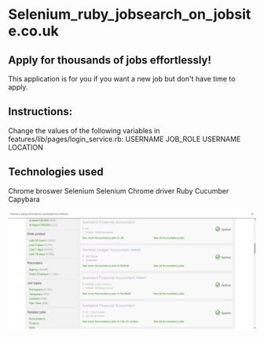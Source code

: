 # Selenium_ruby_jobsearch_on_jobsite.co.uk

## Apply for thousands of jobs effortlessly!
This application is for you if you want a new job but don't have time to apply.

## Instructions:
Change the values of the following variables in features/lib/pages/login_service.rb:
USERNAME
JOB_ROLE
USERNAME
LOCATION


## Technologies used
Chrome broswer
Selenium 
Selenium Chrome driver
Ruby
Cucumber
Capybara

![Alt text](/images/jobsearch_sample.PNG?raw=true "Title")

